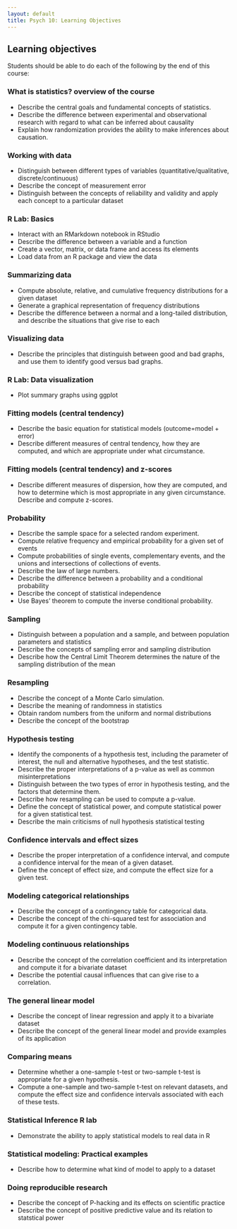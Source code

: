 ```yaml
---
layout: default
title: Psych 10: Learning Objectives
---
```

## Learning objectives

Students should be able to do each of the following by the end of this course:


### What is statistics? overview of the course
* Describe the central goals and fundamental concepts of statistics.
* Describe the difference between experimental and observational research with regard to what can be inferred about causality
* Explain how randomization provides the ability to make inferences about causation.

### Working with data
* Distinguish between different types of variables (quantitative/qualitative, discrete/continuous)
* Describe the concept of measurement error
* Distinguish between the concepts of reliability and validity and apply each concept to a particular dataset

### R Lab: Basics
* Interact with an RMarkdown notebook in RStudio
* Describe the difference between a variable and a function
* Create a vector, matrix, or data frame and access its elements
* Load data from an R package and view the data

### Summarizing data
* Compute absolute, relative, and cumulative frequency distributions for a given dataset
* Generate a graphical representation of frequency distributions
* Describe the difference between a normal and a long-tailed distribution, and describe the situations that give rise to each

### Visualizing data
* Describe the principles that distinguish between good and bad graphs, and use them to identify good versus bad graphs.

### R Lab: Data visualization
* Plot summary graphs using ggplot

### Fitting models (central tendency)
* Describe the basic equation for statistical models (outcome=model + error)
* Describe different measures of central tendency, how they are computed, and which are appropriate under what circumstance.

### Fitting models (central tendency) and z-scores
* Describe different measures of dispersion, how they are computed, and how to determine which is most appropriate in any given circumstance. Describe and compute z-scores.

### Probability
* Describe the sample space for a selected random experiment.
* Compute relative frequency and empirical probability for a given set of events
* Compute probabilities of single events, complementary events, and the unions and intersections of collections of events.
* Describe the law of large numbers.
* Describe the difference between a probability and a conditional probability
* Describe the concept of statistical independence
* Use Bayes’ theorem to compute the inverse conditional probability.

### Sampling
* Distinguish between a population and a sample, and between population parameters and statistics
* Describe the concepts of sampling error and sampling distribution
* Describe how the Central Limit Theorem determines the nature of the sampling distribution of the mean

### Resampling
* Describe the concept of a Monte Carlo simulation.
* Describe the meaning of randomness in statistics
* Obtain random numbers from the uniform and normal distributions
* Describe the concept of the bootstrap

### Hypothesis testing
* Identify the components of a hypothesis test, including the parameter of interest, the null and alternative hypotheses, and the test statistic.
* Describe the proper interpretations of a p-value as well as common misinterpretations
* Distinguish between the two types of error in hypothesis testing, and the factors that determine them.
* Describe how resampling can be used to compute a p-value.
* Define the concept of statistical power, and compute statistical power for a given statistical test.
* Describe the main criticisms of null hypothesis statistical testing

### Confidence intervals and effect sizes
* Describe the proper interpretation of a confidence interval, and compute a confidence interval for the mean of a given dataset.
* Define the concept of effect size, and compute the effect size for a given test.

### Modeling categorical relationships
* Describe the concept of a contingency table for categorical data.
* Describe the concept of the chi-squared test for association and compute it for a given contingency table.

### Modeling continuous relationships
* Describe the concept of the correlation coefficient and its interpretation and compute it for a bivariate dataset
* Describe the potential causal influences that can give rise to a correlation.

### The general linear model
* Describe the concept of linear regression and apply it to a bivariate dataset
* Describe the concept of the general linear model and provide examples of its application

### Comparing means
* Determine whether a one-sample t-test or two-sample t-test is appropriate for a given hypothesis.
* Compute a one-sample and two-sample t-test on relevant datasets, and compute the effect size and confidence intervals associated with each of these tests.

### Statistical Inference R lab
* Demonstrate the ability to apply statistical models to real data in R

### Statistical modeling: Practical examples
* Describe how to determine what kind of model to apply to a dataset

### Doing reproducible research
* Describe the concept of P-hacking and its effects on scientific practice
* Describe the concept of positive predictive value and its relation to statstical power
